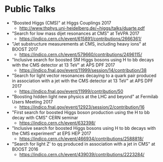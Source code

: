 # Public Talks

* "Boosted Higgs (CMS)" at Higgs Couplings 2017
  * http://www.thphys.uni-heidelberg.de/~higgs/talks/duarte.pdf
* "Search for low mass dijet resonances at CMS" at TeVPA 2017 
  * https://indico.cern.ch/event/615891/contributions/2666361/
* "Jet substructure measurements at CMS, including heavy ions" at BOOST 2017
  * https://indico.cern.ch/event/579660/contributions/2496115/
* "Inclusive search for boosted SM Higgs bosons using H to bb decays with the CMS detector at 13 TeV" at APS DPF 2017 
  * https://indico.fnal.gov/event/11999/session/14/contribution/38
* "Search for light vector resonances decaying to a quark pair produced in association with a jet with the CMS detector at 13 TeV" at APS DPF 2017
  * https://indico.fnal.gov/event/11999/contribution/50
* "Boosting hidden light new physics at the LHC and beyond" at Fermilab Users Meeting 2017
  * https://indico.fnal.gov/event/12923/session/2/contribution/16
* "First search for boosted Higgs boson production using the H to bb decay with CMS" CERN seminar
  * https://indico.cern.ch/event/632398/
* "Inclusive search for boosted Higgs bosons using H to bb decays with the CMS experiment" at EPS HEP 2017
  * https://indico.cern.ch/event/466934/contributions/2588818/
* "Search for light Z' to qq produced in association with a jet in CMS" at BOOST 2016
  * https://indico.cern.ch/event/439039/contributions/2223284/

